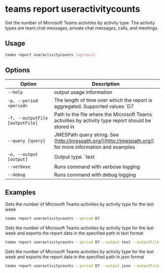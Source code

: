# teams report useractivitycounts

Get the number of Microsoft Teams activities by activity type. The activity types are team chat messages, private chat messages, calls, and meetings.

## Usage

```sh
teams report useractivitycounts [options]
```

## Options

Option|Description
------|-----------
`--help`|output usage information
`-p, --period <period>`|The length of time over which the report is aggregated. Supported values `D7|D30|D90|D180`
`-f, --outputFile [outputFile]`|Path to the file where the Microsoft Teams activities by activity type report should be stored in
`--query [query]`|JMESPath query string. See [http://jmespath.org/](http://jmespath.org/) for more information and examples
`-o, --output [output]`|Output type. `text|json`. Default `text`
`--verbose`|Runs command with verbose logging
`--debug`|Runs command with debug logging

## Examples

Gets the number of Microsoft Teams activities by activity type for the last week

```sh
teams report useractivitycounts --period D7
```

Gets the number of Microsoft Teams activities by activity type for the last week and exports the report data in the specified path in text format

```sh
teams report useractivitycounts --period D7 --output text --outputFile "useractivitycounts.txt"
```

Gets the number of Microsoft Teams activities by activity type for the last week and exports the report data in the specified path in json format

```sh
teams report useractivitycounts --period D7 --output json --outputFile "useractivitycounts.json"
```
